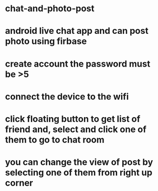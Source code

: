 # chat-and-photo-post
# android live chat app and can post photo using firbase
# create account the password must be >5 
# connect the device to the wifi
# click floating button to get list of friend and, select and click one of them to go to chat room
# you can change the view of post by selecting one of them from right up corner 
